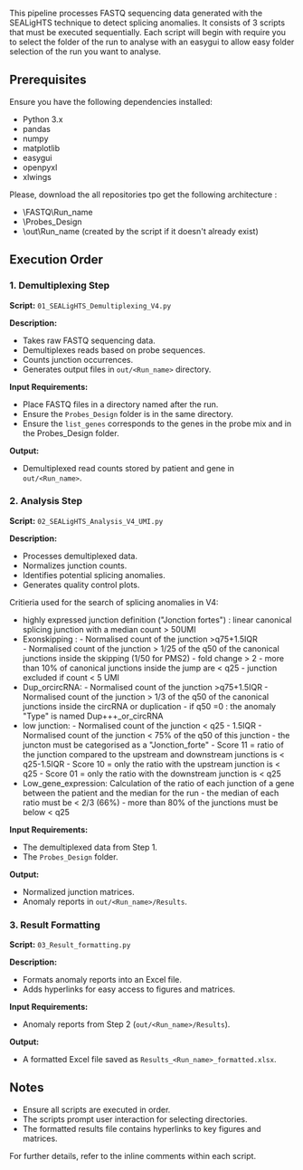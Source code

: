 
This pipeline processes FASTQ sequencing data generated with the SEALigHTS technique to detect splicing anomalies. It consists of 3 scripts that must be executed sequentially.
Each script will begin with require you to select the folder of the run to analyse with an easygui to allow easy folder selection of the run you want to analyse.

## Prerequisites
Ensure you have the following dependencies installed:
- Python 3.x
- pandas
- numpy
- matplotlib
- easygui
- openpyxl
- xlwings

Please, download the all repositories tpo get the following architecture :
- \FASTQ\Run_name
- \Probes_Design
- \out\Run_name (created by the script if it doesn't already exist)

## Execution Order


### 1. Demultiplexing Step
**Script:** `01_SEALigHTS_Demultiplexing_V4.py`

**Description:**
- Takes raw FASTQ sequencing data.
- Demultiplexes reads based on probe sequences.
- Counts junction occurrences.
- Generates output files in `out/<Run_name>` directory.

**Input Requirements:**
- Place FASTQ files in a directory named after the run.
- Ensure the `Probes_Design` folder is in the same directory.
- Ensure the `list_genes` corresponds to the genes in the probe mix and in the Probes_Design folder.

**Output:**
- Demultiplexed read counts stored by patient and gene in `out/<Run_name>`.

### 2. Analysis Step
**Script:** `02_SEALigHTS_Analysis_V4_UMI.py`

**Description:**
- Processes demultiplexed data.
- Normalizes junction counts.
- Identifies potential splicing anomalies.
- Generates quality control plots.

Critieria used for the search of splicing anomalies in V4:
- highly expressed junction definition ("Jonction fortes") : linear canonical splicing junction with a median count > 50UMI
- Exonskipping :
                - Normalised count of the junction >q75+1.5IQR  
                - Normalised count of the junction > 1/25 of the q50 of the canonical junctions inside the skipping (1/50 for PMS2)
                - fold change > 2
                - more than 10% of canonical junctions inside the jump are < q25
                - junction excluded if count < 5 UMI 
- Dup_orcircRNA:
                - Normalised count of the junction >q75+1.5IQR 
                - Normalised count of the junction > 1/3 of the q50 of the canonical junctions inside the circRNA or duplication
                - if q50 =0 : the anomaly "Type" is named Dup+++_or_circRNA
- low junction:
                - Normalised count of the junction < q25 - 1.5IQR
                - Normalised count of the junction < 75% of the q50 of this junction
                - the juncton must be categorised as a "Jonction_forte"
                - Score 11 = ratio of the junction compared to the upstream and downstream junctions is < q25-1.5IQR
                - Score 10 = only the ratio with the upstream junction is < q25
                - Score 01 = only the ratio with the downstream junction is < q25
- Low_gene_expression: 
                Calculation of the ratio of each junction of a gene between the patient and the median for the run 
                - the median of each ratio must be < 2/3 (66%)
                - more than 80% of the junctions must be below < q25
       

**Input Requirements:**
- The demultiplexed data from Step 1.
- The `Probes_Design` folder.

**Output:**
- Normalized junction matrices.
- Anomaly reports in `out/<Run_name>/Results`.

### 3. Result Formatting
**Script:** `03_Result_formatting.py`

**Description:**
- Formats anomaly reports into an Excel file.
- Adds hyperlinks for easy access to figures and matrices.

**Input Requirements:**
- Anomaly reports from Step 2 (`out/<Run_name>/Results`).

**Output:**
- A formatted Excel file saved as `Results_<Run_name>_formatted.xlsx`.

## Notes
- Ensure all scripts are executed in order.
- The scripts prompt user interaction for selecting directories.
- The formatted results file contains hyperlinks to key figures and matrices.

For further details, refer to the inline comments within each script.
